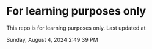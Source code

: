 # For learning purposes only
This repo is for learning purposes only.
Last updated at

Sunday, August 4, 2024 2:49:39 PM

